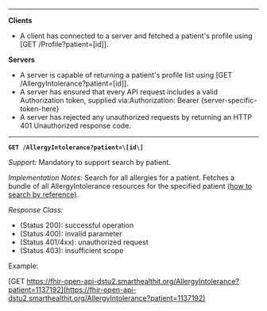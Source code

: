 



-------------------------

**Clients**

-   A client has connected to a server and fetched a patient's profile using [GET /Profile?patient=\[id]\].

**Servers**

-   A server is capable of returning a patient's profile list using [GET /AllergyIntolerance?patient=\[id]\].
-   A server has ensured that every API request includes a valid Authorization token, supplied via:Authorization: Bearer {server-specific-token-here}
-   A server has rejected any unauthorized requests by returning an HTTP 401 Unauthorized response code.

-----------

**`GET /AllergyIntolerance?patient=\[id\]`**

*Support:* Mandatory to support search by patient.

*Implementation Notes:* Search for all allergies for a patient. Fetches a bundle of all AllergyIntolerance resources for the specified patient [(how to search by reference)].

*Response Class:*

-   (Status 200): successful operation
-   (Status 400): invalid parameter
-   (Status 401/4xx): unauthorized request
-   (Status 403): insufficient scope

Example:

[GET  https://fhir-open-api-dstu2.smarthealthit.org/AllergyIntolerance?patient=1137192](https://fhir-open-api-dstu2.smarthealthit.org/AllergyIntolerance?patient=1137192)


  [(how to search by reference)]: http://hl7.org/fhir/DSTU2/search.html#reference
  [(how to search by token)]: http://hl7.org/fhir/DSTU2/search.html#token
  [Composite Search Parameters]: http://hl7.org/fhir/search.html#combining
